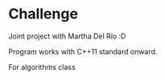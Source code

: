# Challenge
Joint project with Martha Del Río :D

Program works with C++11 standard onward.

For algorithms class

